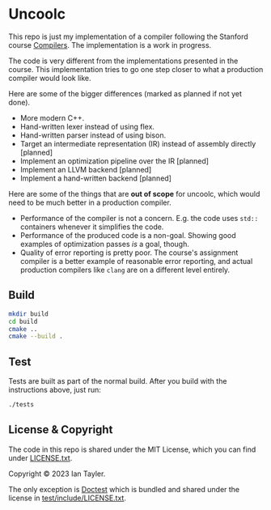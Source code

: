 # Uncoolc

This repo is just my implementation of a compiler following the Stanford course [Compilers](https://www.edx.org/learn/computer-science/stanford-university-compilers). The implementation is a work in progress.

The code is very different from the implementations presented in the course. This implementation tries to go one step closer to what a production compiler would look like.

Here are some of the bigger differences (marked as planned if not yet done).

- More modern C++.
- Hand-written lexer instead of using flex.
- Hand-written parser instead of using bison.
- Target an intermediate representation (IR) instead of assembly directly [planned]
- Implement an optimization pipeline over the IR [planned]
- Implement an LLVM backend [planned]
- Implement a hand-written backend [planned]

Here are some of the things that are **out of scope** for uncoolc, which would need to be much better in a production compiler.

- Performance of the compiler is not a concern. E.g. the code uses `std::` containers whenever it simplifies the code.
- Performance of the produced code is a non-goal. Showing good examples of optimization passes _is_ a goal, though.
- Quality of error reporting is pretty poor. The course's assignment compiler is a better example of reasonable error reporting, and actual production compilers like `clang` are on a different level entirely.

## Build 

```sh
mkdir build
cd build
cmake ..
cmake --build .
```

## Test

Tests are built as part of the normal build. After you build with the instructions above, just run:

```sh
./tests
```

## License & Copyright

The code in this repo is shared under the MIT License, which you can find under [LICENSE.txt](/LICENSE.txt).

Copyright © 2023 Ian Tayler.

The only exception is [Doctest](https://github.com/doctest/doctest/tree/master) which is bundled and shared under the license in [test/include/LICENSE.txt](/test/include/LICENSE.txt). 
